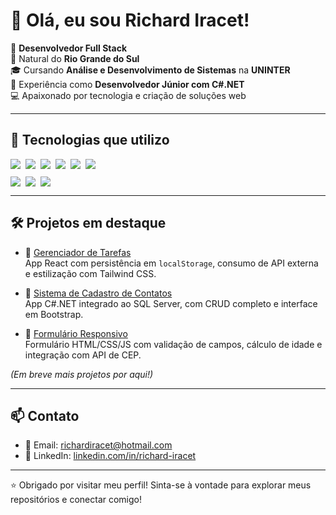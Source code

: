 # 👋 Olá, eu sou Richard Iracet!

🎯 **Desenvolvedor Full Stack**  
📍 Natural do **Rio Grande do Sul**  
🎓 Cursando **Análise e Desenvolvimento de Sistemas** na **UNINTER**  
💼 Experiência como **Desenvolvedor Júnior com C#.NET**  
💻 Apaixonado por tecnologia e criação de soluções web

---

## 🚀 Tecnologias que utilizo

<div style="display: flex; flex-wrap: wrap; gap: 8px; margin-bottom: 12px;">
  <img src="https://img.shields.io/badge/HTML5-E34F26?style=for-the-badge&logo=html5&logoColor=fff" />
  <img src="https://img.shields.io/badge/CSS3-1572B6?style=for-the-badge&logo=css3&logoColor=fff" />
  <img src="https://img.shields.io/badge/JavaScript-F7DF1E?style=for-the-badge&logo=javascript&logoColor=000" />
  <img src="https://img.shields.io/badge/React-20232A?style=for-the-badge&logo=react&logoColor=61DAFB" />
  <img src="https://img.shields.io/badge/Node.js-339933?style=for-the-badge&logo=nodedotjs&logoColor=fff" />
  <img src="https://img.shields.io/badge/C%23-68217A?style=for-the-badge&logo=csharp&logoColor=fff" />
</div>

<div style="display: flex; flex-wrap: wrap; gap: 8px;">
  <img src="https://img.shields.io/badge/TailwindCSS-06B6D4?style=for-the-badge&logo=tailwindcss&logoColor=fff" />
  <img src="https://img.shields.io/badge/Bootstrap-563D7C?style=for-the-badge&logo=bootstrap&logoColor=fff" />
  <img src="https://img.shields.io/badge/.NET-512BD4?style=for-the-badge&logo=dotnet&logoColor=fff" />
</div>

---

## 🛠 Projetos em destaque

- 🔹 [Gerenciador de Tarefas](https://github.com/Richard-Iracet/Gerenciador-de-Tarefas)  
  App React com persistência em `localStorage`, consumo de API externa e estilização com Tailwind CSS.

- 🔹 [Sistema de Cadastro de Contatos](https://github.com/Richard-Iracet/Crud-Contatos)  
  App C#.NET integrado ao SQL Server, com CRUD completo e interface em Bootstrap.

- 🔹 [Formulário Responsivo](https://github.com/Richard-Iracet/Formulario)  
  Formulário HTML/CSS/JS com validação de campos, cálculo de idade e integração com API de CEP.

_(Em breve mais projetos por aqui!)_

---

## 📫 Contato

- 📧 Email: [richardiracet@hotmail.com](mailto:richardiracet@hotmail.com)  
- 💼 LinkedIn: [linkedin.com/in/richard-iracet](https://linkedin.com/in/richard-iracet)

---

⭐ Obrigado por visitar meu perfil! Sinta-se à vontade para explorar meus repositórios e conectar comigo!
